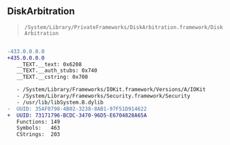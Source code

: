 ## DiskArbitration

> `/System/Library/PrivateFrameworks/DiskArbitration.framework/DiskArbitration`

```diff

-433.0.0.0.0
+435.0.0.0.0
   __TEXT.__text: 0x6208
   __TEXT.__auth_stubs: 0x740
   __TEXT.__cstring: 0x700

   - /System/Library/Frameworks/IOKit.framework/Versions/A/IOKit
   - /System/Library/Frameworks/Security.framework/Security
   - /usr/lib/libSystem.B.dylib
-  UUID: 35AF0798-4B02-3238-8AB1-97F51D914622
+  UUID: 73171796-BCDC-3470-96D5-E6704828A65A
   Functions: 149
   Symbols:   463
   CStrings:  203

```
